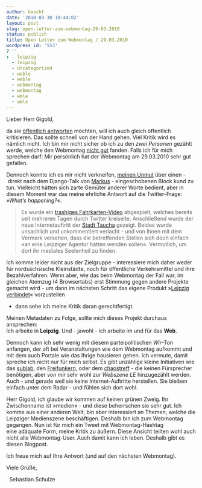 ```yaml
---
author: bascht
date: '2010-03-30 10:44:02'
layout: post
slug: open-letter-zum-webmontag-29-03-2010
status: publish
title: Open Letter zum Webmontag / 29.03.2010
wordpress_id: '553'
? ''
: - leipzig
  - leipzig
  - Uncategorized
  - weble
  - weble
  - webmontag
  - webmontag
  - wmle
  - wmle
---
```


Lieber Herr Gigold,

da sie
[öffentlich antworten](http://twitter.com/gigold/status/11275156707)
möchten, will ich auch gleich öffentlich kritisieren. Das sollte
schnell von der Hand gehen. Viel Kritik wird es nämlich nicht. Ich
bin mir nicht sicher ob ich zu den *zwei Personen* gezählt werde,
welche den Webmontag
[nicht gut](http://twitter.com/gigold/status/11299709261) fanden.
Falls ich für mich sprechen darf: Mir persönlich hat der Webmontag
am 29.03.2010 sehr gut gefallen. 

Dennoch konnte ich es mir nicht verkneifen,
[meinen Unmut](http://twitter.com/bascht/status/11262790514) über
einen - direkt nach dem Django-Talk
von [Markus](http://www.keimlink.de/) - eingeschobenen Block kund
zu tun. Vielleicht hätten sich zarte Gemüter anderer Worte bedient,
aber in diesem Moment war das meine ehrliche Antwort auf die
Twitter-Frage: *»What’s happening?«*.

> Es wurde ein
> [trashiges Fahrkarten-Video](http://www.youtube.com/watch?v=EmDq8XZShwQ) abgespielt,
> welches bereits seit mehreren Tagen durch Twitter kreiselte.
> Anschließend wurde der neue Internetauftritt der
> [Stadt Taucha](http://taucha.de/taucha/idx.asp) gezeigt. Beides
> wurde unsachlich und unkommentiert verlacht - und von Ihnen mit dem
> Vermerk versehen, dass die betreffenden Stellen sich doch einfach
> »an eine Leipziger Agentur hätten wenden sollen«. Vermutlich, um
> dort ihr mediales Seelenheil zu finden.

Ich komme leider nicht aus der Zielgruppe - interessiere mich daher
weder für nordsächsische Kleinstädte, noch für öffentliche
Verkehrsmittel und ihre Bezahlverfahren. Wenn aber, wie das beim
Webmontag der Fall war, im gleichen Atemzug (4 Browsertabs) erst
Stimmung gegen andere Projekte gemacht wird - um dann im nächsten
Schritt das eigene Produkt
»[Leipzig verbindet](http://www.leipzig-verbindet.de)« vorzustellen
- dann sehe ich meine Kritik daran gerechtfertigt.

Meinen Metadaten zu Folge, sollte mich dieses Projekt durchaus
ansprechen:   
Ich arbeite in **Leipzig**. Und - jawohl - ich arbeite im und für
das **Web**.

Dennoch kann ich sehr wenig mit diesem parteipolitischen *Wir*-Ton
anfangen, der oft bei Veranstaltungen wie dem Webmontag aufkommt
und mit dem auch Portale wie das Ihrige hausieren gehen. Ich
vermute, damit spreche ich nicht nur für mich selbst. Es gibt
unzählige kleine Initiativen wie das [sublab](http://sublab.org/),
den [Freifunkern](http://leipzig.freifunk.net/), oder dem
[chaostreff](http://www.c3le.de/) - die keinen Fürsprecher
benötigen, aber *von mir* sehr wohl zur *Webszene LE* hinzugezählt
werden. Auch - und gerade weil sie keine Internet-Auftritte
herstellen. Sie bleiben einfach unter dem Radar - und fühlen sich
dort wohl.

Herr Gigold, ich glaube wir kommen auf keinen grünen Zweig. Ihr
Zwischenname ist »medien« - und diese beherrschen sie sehr gut. Ich
komme aus einer anderen Welt, bin aber interessiert an Themen,
welche die Leipziger Medienszene beschäftigen. Deshalb bin ich zum
Webmontag gegangen. Nun ist für mich ein Tweet mit
Webmontag-Hashtag eine adäquate Form, meine Kritik zu äußern. Diese
Ansicht teilten wohl auch nicht alle Webmontag-User. Auch damit
kann ich leben. Deshalb gibt es diesen Blogpost.

Ich freue mich auf Ihre Antwort (und auf den nächsten Webmontag).

Viele Grüße,

  Sebastian Schulze



